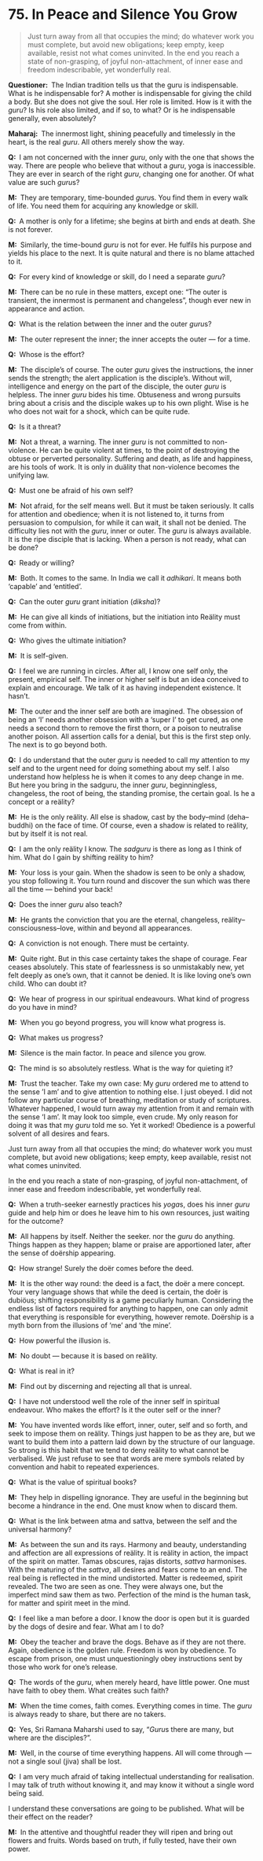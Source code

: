 # 75. In Peace and Silence You Grow

>Just turn away from all that occupies the mind; do whatever work you must complete, but avoid new obligations; keep empty, keep available, resist not what comes uninvited. 
In the end you reach a state of non-grasping, of joyful non-attachment, of inner ease and freedom indescribable, yet wonderfully real.

**Questioner:**&ensp;The Indian tradition tells us that the <span data-tippy-content="Spiritual teacher, preceptor.">guru</span> is indispensable. 
What is he indispensable for? 
A mother is indispensable for giving the child a body. 
But she does not give the soul. 
Her role is limited. 
How is it with the *guru*? 
Is his role also limited, and if so, to what? 
Or is he indispensable generally, even absolutely?

**Maharaj:**&ensp;The innermost light, shining peacefully and timelessly in the heart, is the real *guru*. 
All others merely show the way.

**Q:**&ensp;I am not concerned with the inner *guru*, only with the one that shows the way. 
There are people who believe that without a *guru*, <span data-tippy-content="One of the six systems of the Hindu philosophy (from <em>yoj</em>, to yoke or join). <em>Yoga</em> teaches the means by which the individual spirit (<em>jivatma</em>) can be joined or united with the universal spirit (<em>Paramatma</em>).">yoga</span> is inaccessible. 
They are ever in search of the right *guru*, changing one for another. 
Of what value are such *guru*s?

**M:**&ensp;They are temporary, time-bounded *guru*s. 
You find them in every walk of life. 
You need them for acquiring any knowledge or skill.

**Q:**&ensp;A mother is only for a lifetime; she begins at birth and ends at death. 
She is not forever.

**M:**&ensp;Similarly, the time-bound *guru* is not for ever. He fulfils his purpose and yields his place to the next. 
It is quite natural and there is no blame attached to it.

**Q:**&ensp;For every kind of knowledge or skill, do I need a separate *guru*?

**M:**&ensp;There can be no rule in these matters, except one: “The outer is transient, the innermost is permanent and changeless”, though ever new in appearance and action.

**Q:**&ensp;What is the relation between the inner and the outer *guru*s?

**M:**&ensp;The outer represent the inner; the inner accepts the outer — for a time.

**Q:**&ensp;Whose is the effort?

**M:**&ensp;The disciple’s of course. 
The outer *guru* gives the instructions, the inner sends the strength; the alert application is the disciple’s. 
Without will, intelligence and energy on the part of the disciple, the outer *guru* is helpless. 
The inner *guru* bides his time. 
Obtuseness and wrong pursuits bring about a crisis and the disciple wakes up to his own plight. 
Wise is he who does not wait for a shock, which can be quite rude.

**Q:**&ensp;Is it a threat?

**M:**&ensp;Not a threat, a warning. 
The inner *guru* is not committed to non-violence. 
He can be quite violent at times, to the point of destroying the obtuse or perverted personality. 
Suffering and death, as life and happiness, are his tools of work. 
It is only in duälity that non-violence becomes the unifying law.

**Q:**&ensp;Must one be afraid of his own self?

**M:**&ensp;Not afraid, for the self means well. 
But it must be taken seriously. 
It calls for attention and obedience; when it is not listened to, it turns from persuasion to compulsion, for while it can wait, it shall not be denied. 
The difficulty lies not with the *guru*, inner or outer. 
The *guru* is always available. 
It is the ripe disciple that is lacking. 
When a person is not ready, what can be done?

**Q:**&ensp;Ready or willing?

**M:**&ensp;Both. 
It comes to the same. 
In India we call it *adhikari*. 
It means both ‘capable’ and ‘entitled’.

**Q:**&ensp;Can the outer *guru* grant initiation (*diksha*)?

**M:**&ensp;He can give all kinds of initiations, but the initiation into Reälity must come from within.

**Q:**&ensp;Who gives the ultimate initiation?

**M:**&ensp;It is self-given.

**Q:**&ensp;I feel we are running in circles. 
After all, I know one self only, the present, empirical self. 
The inner or higher self is but an idea conceived to explain and encourage. 
We talk of it as having independent existence. 
It hasn’t.

**M:**&ensp;The outer and the inner self are both are imagined. 
The obsession of being an ‘I’ needs another obsession with a ‘super I’ to get cured, as one needs a second thorn to remove the first thorn, or a poison to neutralise another poison. 
All assertion calls for a denial, but this is the first step only. 
The next is to go beyond both.

**Q:**&ensp;I do understand that the outer *guru* is needed to call my attention to my self and to the urgent need for doing something about my self. 
I also understand how helpless he is when it comes to any deep change in me. 
But here you bring in the <span data-tippy-content="The true spiritual teacher.">sadguru</span>, the inner *guru*, beginningless, changeless, the root of being, the standing promise, the certain goal. 
Is he a concept or a reälity?

**M:**&ensp;He is the only reälity. 
All else is shadow, cast by the body–mind (<span data-tippy-content="The intellect that makes one identify the self with the physical body.">deha–buddhi</span>) on the face of time. 
Of course, even a shadow is related to reälity, but by itself it is not real.

**Q:**&ensp;I am the only reälity I know. 
The *sadguru* is there as long as I think of him. 
What do I gain by shifting reälity to him?

**M:**&ensp;Your loss is your gain. 
When the shadow is seen to be only a shadow, you stop following it. 
You turn round and discover the sun which was there all the time — behind your back!

**Q:**&ensp;Does the inner *guru* also teach?

**M:**&ensp;He grants the conviction that you are the eternal, changeless, reälity–consciousness–love, within and beyond all appearances.

**Q:**&ensp;A conviction is not enough. 
There must be certainty.

**M:**&ensp;Quite right. 
But in this case certainty takes the shape of courage. 
Fear ceases absolutely. 
This state of fearlessness is so unmistakably new, yet felt deeply as one’s own, that it cannot be denied. 
It is like loving one’s own child. 
Who can doubt it?

**Q:**&ensp;We hear of progress in our spiritual endeavours. 
What kind of progress do you have in mind?

**M:**&ensp;When you go beyond progress, you will know what progress is.

**Q:**&ensp;What makes us progress?

**M:**&ensp;Silence is the main factor. In peace and silence you grow.

**Q:**&ensp;The mind is so absolutely restless. 
What is the way for quieting it?

**M:**&ensp;Trust the teacher. 
Take my own case: My *guru* ordered me to attend to the sense ’I am’ and to give attention to nothing else. 
I just obeyed. 
I did not follow any particular course of breathing, meditation or study of scriptures. 
Whatever happened, I would turn away my attention from it and remain with the sense ‘I am’. 
It may look too simple, even crude. 
My only reason for doing it was that my *guru* told me so. 
Yet it worked! 
Obedience is a powerful solvent of all desires and fears.

Just turn away from all that occupies the mind; do whatever work you must complete, but avoid new obligations; keep empty, keep available, resist not what comes uninvited. 

In the end you reach a state of non-grasping, of joyful non-attachment, of inner ease and freedom indescribable, yet wonderfully real.

**Q:**&ensp;When a truth-seeker earnestly practices his *yoga*s, does his inner *guru* guide and help him or does he leave him to his own resources, just waiting for the outcome?

**M:**&ensp;All happens by itself. 
Neither the seeker. nor the *guru* do anything. 
Things happen as they happen; blame or praise are apportioned later, after the sense of doërship appearing.

**Q:**&ensp;How strange! 
Surely the doër comes before the deed.

**M:**&ensp;It is the other way round: the deed is a fact, the doër a mere concept. 
Your very language shows that while the deed is certain, the doër is dubiöus; shifting responsibility is a game peculiarly human. 
Considering the endless list of factors required for anything to happen, one can only admit that everything is responsible for everything, however remote. 
Doërship is a myth born from the illusions of ‘me’ and ‘the mine’.

**Q:**&ensp;How powerful the illusion is.

**M:**&ensp;No doubt — because it is based on reälity.

**Q:**&ensp;What is real in it?

**M:**&ensp;Find out by discerning and rejecting all that is unreal.

**Q:**&ensp;I have not understood well the role of the inner self in spiritual endeavour. 
Who makes the effort? 
Is it the outer self or the inner?

**M:**&ensp;You have invented words like effort, inner, outer, self and so forth, and seek to impose them on reälity. 
Things just happen to be as they are, but we want to build them into a pattern laid down by the structure of our language. 
So strong is this habit that we tend to deny reälity to what cannot be verbalised. 
We just refuse to see that words are mere symbols related by convention and habit to repeated experiences.

**Q:**&ensp;What is the value of spiritual books?

**M:**&ensp;They help in dispelling ignorance. 
They are useful in the beginning but become a hindrance in the end. 
One must know when to discard them.

**Q:**&ensp;What is the link between <span data-tippy-content="The Supreme Self, the individual soul. <em>Atman</em> is beyond all the three <em>gunas</em> of <em>prakriti</em>. It is not the <em>atman</em> that acts but only the  <em>prakriti</em>.">atma</span> and <span data-tippy-content="Beïng, existence, true essence. In <em>yoga</em> the quality of purity or goodness.">sattva</span>, between the self and the universal harmony?

**M:**&ensp;As between the sun and its rays. 
Harmony and beauty, understanding and affection are all expressions of reälity. 
It is reälity in action, the impact of the spirit on matter. 
<span data-tippy-content="Darkness, inertia, passivity. One of the three constituents (<em>gunas</em>) of the cosmic substance: <em>sattva</em>, <em>rajas</em> and <em>tamas</em>.">Tamas</span> obscures, <span data-tippy-content="Motivity, activity, energy. One of the three <em>gunas</em> or qualities of matter: <em>sattva</em>, <em>rajas</em> and <em>tamas</em>. In <em>yoga</em>, egoïsm.">rajas</span> distorts, *sattva* harmonises. 
With the maturing of the *sattva*, all desires and fears come to an end. 
The real beïng is reflected in the mind undistorted. 
Matter is redeemed, spirit revealed. 
The two are seen as one. 
They were always one, but the imperfect mind saw them as two. 
Perfection of the mind is the human task, for matter and spirit meet in the mind.

**Q:**&ensp;I feel like a man before a door. 
I know the door is open but it is guarded by the dogs of desire and fear. 
What am I to do?

**M:**&ensp;Obey the teacher and brave the dogs. 
Behave as if they are not there. 
Again, obedience is the golden rule. 
Freedom is won by obedience. 
To escape from prison, one must unquestioningly obey instructions sent by those who work for one’s release.

**Q:**&ensp;The words of the *guru*, when merely heard, have little power. 
One must have faith to obey them. 
What creätes such faith?

**M:**&ensp;When the time comes, faith comes. 
Everything comes in time. 
The *guru* is always ready to share, but there are no takers.

**Q:**&ensp;Yes, Sri Ramana Maharshi used to say, “*Guru*s there are many, but where are the disciples?”.

**M:**&ensp;Well, in the course of time everything happens. 
All will come through — not a single soul (<span data-tippy-content="[<em>Atman</em> + doërship is <em>jiva</em>.] The individual soul. According to <em>Vedanta</em>, <em>jiva</em> comes into beïng as a result of the false identification of the <em>atman</em> with body, senses and mind.">jiva</span>) shall be lost.

**Q:**&ensp;I am very much afraid of taking intellectual understanding for realisation. 
I may talk of truth without knowing it, and may know it without a single word beïng said. 

I understand these conversations are going to be published. 
What will be their effect on the reader?

**M:**&ensp;In the attentive and thoughtful reader they will ripen and bring out flowers and fruits. 
Words based on truth, if fully tested, have their own power.

<script>
export default {
  props: ["slot-key"],
  mounted () {
    tippy("[data-tippy-content]", {allowHTML: true});
  }
}
</script>

